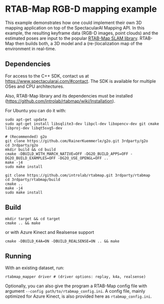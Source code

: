 # RTAB-Map RGB-D mapping example

This example demonstrates how one could implement their own 3D mapping application on top of the SpectacularAI Mapping API.
In this example, the resulting keyframe data (RGB-D images, point clouds) and the estimated poses are input to the popular [RTAB-Map SLAM library](https://github.com/introlab/rtabmap).
RTAB-Map then builds both, a 3D model and a (re-)localization map of the environment in real-time.

## Dependencies

For access to the C++ SDK, contact us at https://www.spectacularai.com/#contact. The SDK is available for multiple OSes and CPU architectures.

Also, RTAB-Map library and its dependencies must be installed (https://github.com/introlab/rtabmap/wiki/Installation).

For Ubuntu you can do it with:
```
sudo apt-get update
sudo apt-get install libsqlite3-dev libpcl-dev libopencv-dev git cmake libproj-dev libqt5svg5-dev

# (Recommended) g2o
git clone https://github.com/RainerKuemmerle/g2o.git 3rdparty/g2o
cd 3rdparty/g2o
mkdir build && cd build
cmake -DBUILD_WITH_MARCH_NATIVE=OFF -DG2O_BUILD_APPS=OFF -DG2O_BUILD_EXAMPLES=OFF -DG2O_USE_OPENGL=OFF ..
make -j4
sudo make install

git clone https://github.com/introlab/rtabmap.git 3rdparty/rtabmap
cd 3rdparty/rtabmap/build
cmake ..
make -j4
sudo make install
```

## Build

```
mkdir target && cd target
cmake .. && make
```
or with Azure Kinect and Realsense support
```
cmake -DBUILD_K4A=ON -DBUILD_REALSENSE=ON .. && make
```

## Running

With an existing dataset, run:
```
rtabmap_mapper driver # (driver options: replay, k4a, realsense)
```

Optionally, you can also give the program a RTAB-Map config file with argument `--config path/to/rtabmap_config.ini`.
A config file, mainly optimized for Azure Kinect, is also provided here as `rtabmap_config.ini`.
